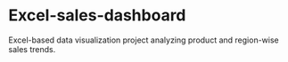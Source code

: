 # Excel-sales-dashboard
Excel-based data visualization project analyzing product and region-wise sales trends.
